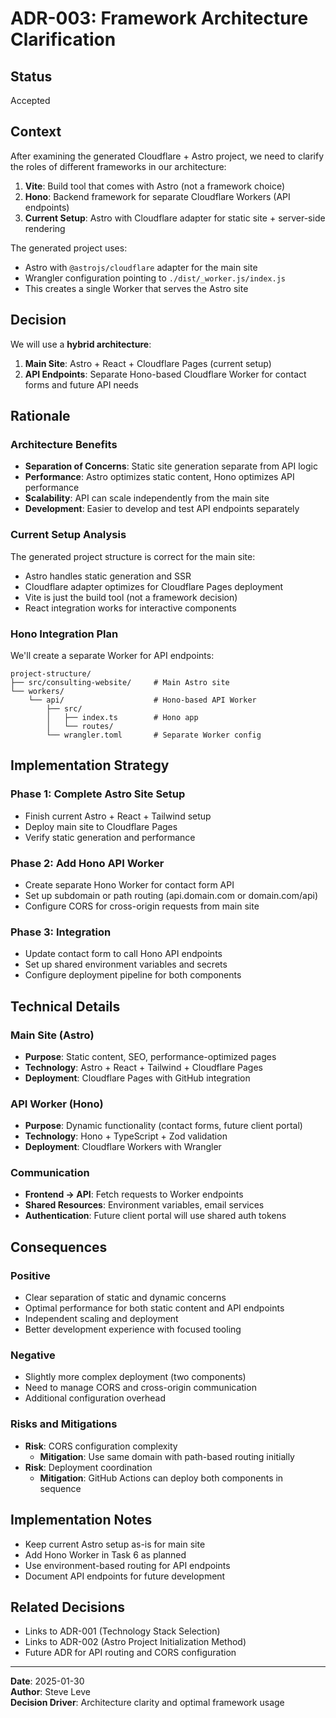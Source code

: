 # ADR-003: Framework Architecture Clarification

## Status
Accepted

## Context
After examining the generated Cloudflare + Astro project, we need to clarify the roles of different frameworks in our architecture:

1. **Vite**: Build tool that comes with Astro (not a framework choice)
2. **Hono**: Backend framework for separate Cloudflare Workers (API endpoints)
3. **Current Setup**: Astro with Cloudflare adapter for static site + server-side rendering

The generated project uses:
- Astro with `@astrojs/cloudflare` adapter for the main site
- Wrangler configuration pointing to `./dist/_worker.js/index.js`
- This creates a single Worker that serves the Astro site

## Decision
We will use a **hybrid architecture**:

1. **Main Site**: Astro + React + Cloudflare Pages (current setup)
2. **API Endpoints**: Separate Hono-based Cloudflare Worker for contact forms and future API needs

## Rationale

### Architecture Benefits
- **Separation of Concerns**: Static site generation separate from API logic
- **Performance**: Astro optimizes static content, Hono optimizes API performance
- **Scalability**: API can scale independently from the main site
- **Development**: Easier to develop and test API endpoints separately

### Current Setup Analysis
The generated project structure is correct for the main site:
- Astro handles static generation and SSR
- Cloudflare adapter optimizes for Cloudflare Pages deployment
- Vite is just the build tool (not a framework decision)
- React integration works for interactive components

### Hono Integration Plan
We'll create a separate Worker for API endpoints:
```
project-structure/
├── src/consulting-website/     # Main Astro site
└── workers/
    └── api/                    # Hono-based API Worker
        ├── src/
        │   ├── index.ts        # Hono app
        │   └── routes/
        └── wrangler.toml       # Separate Worker config
```

## Implementation Strategy

### Phase 1: Complete Astro Site Setup
- Finish current Astro + React + Tailwind setup
- Deploy main site to Cloudflare Pages
- Verify static generation and performance

### Phase 2: Add Hono API Worker
- Create separate Hono Worker for contact form API
- Set up subdomain or path routing (api.domain.com or domain.com/api)
- Configure CORS for cross-origin requests from main site

### Phase 3: Integration
- Update contact form to call Hono API endpoints
- Set up shared environment variables and secrets
- Configure deployment pipeline for both components

## Technical Details

### Main Site (Astro)
- **Purpose**: Static content, SEO, performance-optimized pages
- **Technology**: Astro + React + Tailwind + Cloudflare Pages
- **Deployment**: Cloudflare Pages with GitHub integration

### API Worker (Hono)
- **Purpose**: Dynamic functionality (contact forms, future client portal)
- **Technology**: Hono + TypeScript + Zod validation
- **Deployment**: Cloudflare Workers with Wrangler

### Communication
- **Frontend → API**: Fetch requests to Worker endpoints
- **Shared Resources**: Environment variables, email services
- **Authentication**: Future client portal will use shared auth tokens

## Consequences

### Positive
- Clear separation of static and dynamic concerns
- Optimal performance for both static content and API endpoints
- Independent scaling and deployment
- Better development experience with focused tooling

### Negative
- Slightly more complex deployment (two components)
- Need to manage CORS and cross-origin communication
- Additional configuration overhead

### Risks and Mitigations
- **Risk**: CORS configuration complexity
  - **Mitigation**: Use same domain with path-based routing initially
- **Risk**: Deployment coordination
  - **Mitigation**: GitHub Actions can deploy both components in sequence

## Implementation Notes
- Keep current Astro setup as-is for main site
- Add Hono Worker in Task 6 as planned
- Use environment-based routing for API endpoints
- Document API endpoints for future development

## Related Decisions
- Links to ADR-001 (Technology Stack Selection)
- Links to ADR-002 (Astro Project Initialization Method)
- Future ADR for API routing and CORS configuration

---
**Date**: 2025-01-30  
**Author**: Steve Leve  
**Decision Driver**: Architecture clarity and optimal framework usage